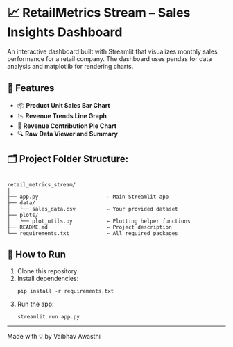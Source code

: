 # 📈 RetailMetrics Stream – Sales Insights Dashboard

An interactive dashboard built with Streamlit that visualizes monthly sales performance for a retail company. The dashboard uses pandas for data analysis and matplotlib for rendering charts.

## 🔧 Features

- 📦 **Product Unit Sales Bar Chart**
- 📉 **Revenue Trends Line Graph**
- 🧩 **Revenue Contribution Pie Chart**
- 🔍 **Raw Data Viewer and Summary**

## 🗂️ Project Folder Structure:
```

retail_metrics_stream/
│
├── app.py                      ← Main Streamlit app
├── data/
│   └── sales_data.csv          ← Your provided dataset
├── plots/
│   └── plot_utils.py           ← Plotting helper functions
├── README.md                   ← Project description
└── requirements.txt            ← All required packages
```

## 🚀 How to Run

1. Clone this repository
2. Install dependencies:
    ```
    pip install -r requirements.txt
    ```
3. Run the app:
    ```
    streamlit run app.py
    ```

---
Made with 💡 by Vaibhav Awasthi
